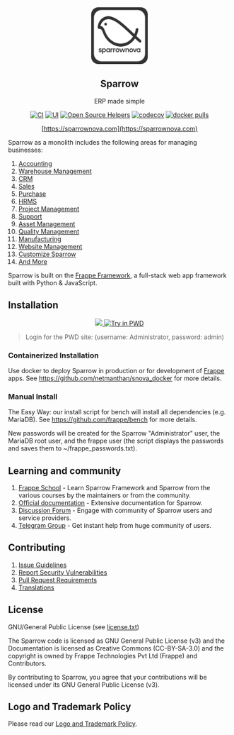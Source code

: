 <div align="center">
    <a href="https://sparrownova.com">
        <img src="https://raw.githubusercontent.com/netmanthan/sparrow/develop/sparrow/public/images/sparrow-logo.png" height="128">
    </a>
    <h2>Sparrow</h2>
    <p align="center">
        <p>ERP made simple</p>
    </p>

[![CI](https://github.com/netmanthan/sparrow/actions/workflows/server-tests.yml/badge.svg?branch=develop)](https://github.com/netmanthan/sparrow/actions/workflows/server-tests.yml)
[![UI](https://github.com/netmanthan/erpnext_ui_tests/actions/workflows/ui-tests.yml/badge.svg?branch=develop&event=schedule)](https://github.com/netmanthan/erpnext_ui_tests/actions/workflows/ui-tests.yml)
[![Open Source Helpers](https://www.codetriage.com/frappe/sparrow/badges/users.svg)](https://www.codetriage.com/frappe/sparrow)
[![codecov](https://codecov.io/gh/frappe/sparrow/branch/develop/graph/badge.svg?token=0TwvyUg3I5)](https://codecov.io/gh/frappe/sparrow)
[![docker pulls](https://img.shields.io/docker/pulls/frappe/sparrow-worker.svg)](https://hub.docker.com/r/frappe/sparrow-worker)

[https://sparrownova.com](https://sparrownova.com)

</div>

Sparrow as a monolith includes the following areas for managing businesses:

1. [Accounting](https://sparrownova.com/open-source-accounting)
1. [Warehouse Management](https://sparrownova.com/distribution/warehouse-management-system)
1. [CRM](https://sparrownova.com/open-source-crm)
1. [Sales](https://sparrownova.com/open-source-sales-purchase)
1. [Purchase](https://sparrownova.com/open-source-sales-purchase)
1. [HRMS](https://sparrownova.com/open-source-hrms)
1. [Project Management](https://sparrownova.com/open-source-projects)
1. [Support](https://sparrownova.com/open-source-help-desk-software)
1. [Asset Management](https://sparrownova.com/open-source-asset-management-software)
1. [Quality Management](https://sparrownova.com/docs/user/manual/en/quality-management)
1. [Manufacturing](https://sparrownova.com/open-source-manufacturing-erp-software)
1. [Website Management](https://sparrownova.com/open-source-website-builder-software)
1. [Customize Sparrow](https://sparrownova.com/docs/user/manual/en/customize-sparrow)
1. [And More](https://sparrownova.com/docs/user/manual/en/)

Sparrow is built on the [Frappe Framework](https://github.com/netmanthan/snova), a full-stack web app framework built with Python & JavaScript.

## Installation

<div align="center" style="max-height: 40px;">
    <a href="https://sparrownova.com/sparrow/signup">
        <img src=".github/try-on-f-cloud-button.svg" height="40">
    </a>
    <a href="https://labs.play-with-docker.com/?stack=https://raw.githubusercontent.com/frappe/frappe_docker/main/pwd.yml">
      <img src="https://raw.githubusercontent.com/play-with-docker/stacks/master/assets/images/button.png" alt="Try in PWD" height="37"/>
    </a>
</div>

> Login for the PWD site: (username: Administrator, password: admin)

### Containerized Installation

Use docker to deploy Sparrow in production or for development of [Frappe](https://github.com/netmanthan/snova) apps. See https://github.com/netmanthan/snova_docker for more details.

### Manual Install

The Easy Way: our install script for bench will install all dependencies (e.g. MariaDB). See https://github.com/frappe/bench for more details.

New passwords will be created for the Sparrow "Administrator" user, the MariaDB root user, and the frappe user (the script displays the passwords and saves them to ~/frappe_passwords.txt).


## Learning and community

1. [Frappe School](SPARROWNOVA.COM) - Learn Sparrow Framework and Sparrow from the various courses by the maintainers or from the community.
2. [Official documentation](https://docs.sparrow.com/) - Extensive documentation for Sparrow.
3. [Discussion Forum](https://discuss.sparrownova.com/) - Engage with community of Sparrow users and service providers.
4. [Telegram Group](https://t.me/sparrownovahelp) - Get instant help from huge community of users.


## Contributing

1. [Issue Guidelines](https://github.com/netmanthan/sparrow/wiki/Issue-Guidelines)
1. [Report Security Vulnerabilities](https://sparrownova.com/security)
1. [Pull Request Requirements](https://github.com/netmanthan/sparrow/wiki/Contribution-Guidelines)
1. [Translations](https://translate.sparrow.com)


## License

GNU/General Public License (see [license.txt](license.txt))

The Sparrow code is licensed as GNU General Public License (v3) and the Documentation is licensed as Creative Commons (CC-BY-SA-3.0) and the copyright is owned by Frappe Technologies Pvt Ltd (Frappe) and Contributors.

By contributing to Sparrow, you agree that your contributions will be licensed under its GNU General Public License (v3).

## Logo and Trademark Policy

Please read our [Logo and Trademark Policy](TRADEMARK_POLICY.md).
